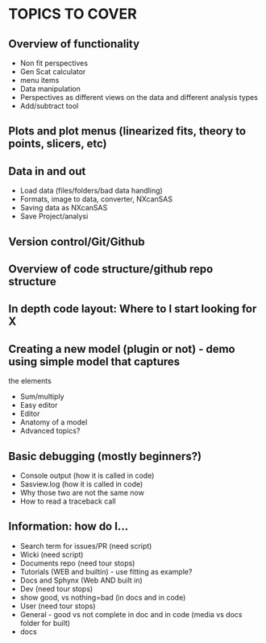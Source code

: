 TOPICS TO COVER
===============

## Overview of functionality
- Non fit perspectives
- Gen Scat calculator
- menu items
- Data manipulation
- Perspectives as different views on the data and different analysis types
- Add/subtract tool

## Plots and plot menus (linearized fits, theory to points, slicers, etc)


## Data in and out
- Load data (files/folders/bad data handling)
- Formats, image to data, converter, NXcanSAS
- Saving data as NXcanSAS
- Save Project/analysi

## Version control/Git/Github

## Overview of code structure/github repo structure

## In depth code layout: Where to I start looking for X

## Creating a new model (plugin or not) - demo using simple model that captures 
the elements
- Sum/multiply
- Easy editor
- Editor
- Anatomy of a model
- Advanced topics?

## Basic debugging (mostly beginners?)
- Console output (how it is called in code)
- Sasview.log (how it is called in code)
- Why those two are not the same now
- How to read a traceback call

## Information: how do I...
- Search term for issues/PR (need script)
- Wicki (need script)
- Documents repo (need  tour stops)
- Tutorials (WEB and builtin) - use fitting as example?
- Docs and Sphynx (Web AND built in)
 - Dev (need tour stops)
  - show good, vs nothing=bad (in docs and in code)
 - User (need tour stops)
  - General - good vs not complete in doc and in code (media vs docs folder for built)
  - docs

